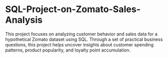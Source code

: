 # SQL-Project-on-Zomato-Sales-Analysis
This project focuses on analyzing customer behavior and sales data for a hypothetical Zomato dataset using SQL. Through a set of practical business questions, this project helps uncover insights about customer spending patterns, product popularity, and loyalty point accumulation.
